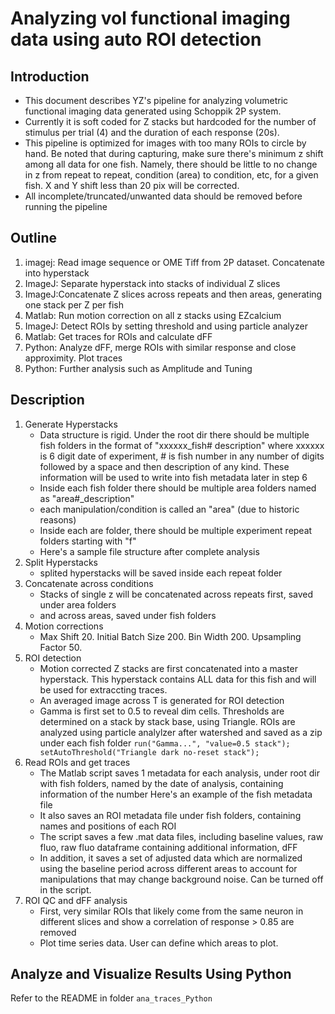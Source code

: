 # Analyzing vol functional imaging data using auto ROI detection

## Introduction
- This document describes YZ's pipeline for analyzing volumetric functional imaging data generated using Schoppik 2P system. 
- Currently it is soft coded for Z stacks but hardcoded for the number of stimulus per trial (4) and the duration of each response (20s). 
- This pipeline is optimized for images with too many ROIs to circle by hand. Be noted that during capturing, make sure there's minimum z shift among all data for one fish. Namely, there should be little to no change in z from repeat to repeat, condition (area) to condition, etc, for a given fish. X and Y shift less than 20 pix will be corrected. 
- All incomplete/truncated/unwanted data should be removed before running the pipeline

## Outline
1. imagej: Read image sequence or OME Tiff from 2P dataset. Concatenate into hyperstack
2. ImageJ: Separate hyperstack into stacks of individual Z slices
3. ImageJ:Concatenate Z slices across repeats and then areas, generating one stack per Z per fish
4. Matlab: Run motion correction on all z stacks using EZcalcium
5. ImageJ: Detect ROIs by setting threshold and using particle analyzer
6. Matlab: Get traces for ROIs and calculate dFF
7. Python: Analyze dFF, merge ROIs with similar response and close approximity. Plot traces
8. Python: Further analysis such as Amplitude and Tuning

## Description
1. Generate Hyperstacks
	+  Data structure is rigid. Under the root dir there should be multiple fish folders in the format of "xxxxxx_fish# description" where xxxxxx is 6 digit date of experiment, # is fish number in any number of digits followed by a space and then description of any kind. These information will be used to write into fish metadata later in step 6
	+ Inside each fish folder there should be multiple area folders named as "area#\_description"
	+ each manipulation/condition is called an "area" (due to historic reasons)
	+ Inside each are folder, there should be multiple experiment repeat folders starting with "f"
	+ Here's a sample file structure after complete analysis
2. Split Hyperstacks
	+ splited hyperstacks will be saved inside each repeat folder
3. Concatenate across conditions
	+ Stacks of single z will be concatenated across repeats first, saved under area folders
	+ and across areas, saved under fish folders
4. Motion corrections
	+ Max Shift 20. Initial Batch Size 200. Bin Width 200. Upsampling Factor 50.
5. ROI detection
	+ Motion corrected Z stacks are first concatenated into a master hyperstack. This hyperstack contains ALL data for this fish and will be used for extraccting traces.
	+ An averaged image across T is generated for ROI detection
	+ Gamma is first set to 0.5 to reveal dim cells. Thresholds are determined on a stack by stack base, using Triangle. ROIs are analyzed using particle analylzer after watershed and saved as a zip under each fish folder `run("Gamma...", "value=0.5 stack"); setAutoThreshold("Triangle dark no-reset stack");`
6. Read ROIs and get traces
	+ The Matlab script saves 1 metadata for each analysis, under root dir with fish folders, named by the date of analysis, containing information of the number Here's an example of the fish metadata file
	+ It also saves an ROI metadata file under fish folders, containing names and positions of each ROI
	+ The script saves a few .mat data files, including baseline values, raw fluo, raw fluo dataframe containing additional information, dFF
	+ In addition, it saves a set of adjusted data which are normalized using the baseline period across different areas to account for manipulations that may change background noise. Can be turned off in the script.
7. ROI QC and dFF analysis
	+ First, very similar ROIs that likely come from the same neuron in different slices and show a correlation of response > 0.85 are removed
	+ Plot time series data. User can define which areas to plot.
	
## Analyze and Visualize Results Using Python
Refer to the README in folder `ana_traces_Python`